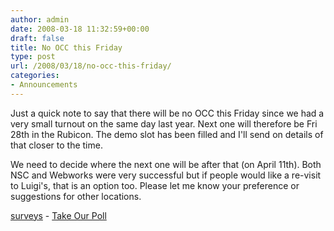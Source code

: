 ```yaml
---
author: admin
date: 2008-03-18 11:32:59+00:00
draft: false
title: No OCC this Friday
type: post
url: /2008/03/18/no-occ-this-friday/
categories:
- Announcements
---
```


Just a quick note to say that there will be no OCC this Friday since we had a very small turnout on the same day last year. Next one will therefore be Fri 28th in the Rubicon. The demo slot has been filled and I'll send on details of that closer to the time.

We need to decide where the next one will be after that (on April 11th). Both NSC and Webworks were very successful but if people would like a re-visit to Luigi's, that is an option too. Please let me know your preference or suggestions for other locations.

[surveys](http://www.polldaddy.com) - [Take Our Poll](http://answers.polldaddy.com/poll/431660/)

